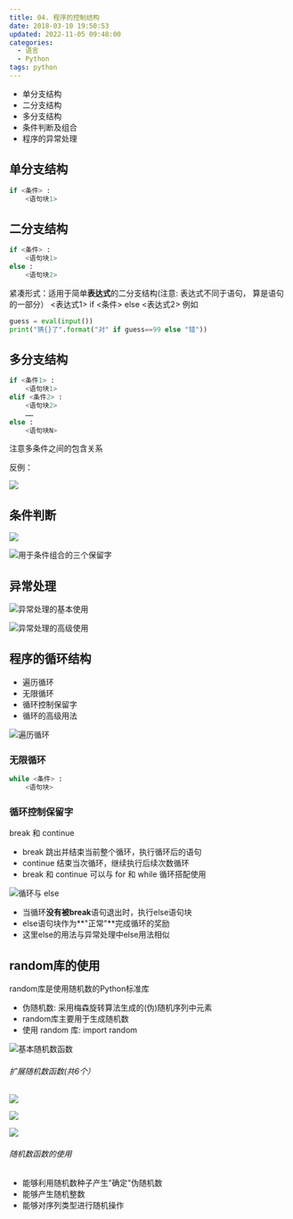 ```yaml
---
title: 04. 程序的控制结构
date: 2018-03-10 19:50:53
updated: 2022-11-05 09:48:00
categories:
  - 语言
  - Python
tags: python
---
```


* 单分支结构
* 二分支结构
* 多分支结构
* 条件判断及组合
* 程序的异常处理

## 单分支结构

```py
if <条件> :
    <语句块1>
```

## 二分支结构

```py
if <条件> :
    <语句块1>
else :
    <语句块2>
```

<!-- more -->

紧凑形式：适用于简单**表达式**的二分支结构(注意: 表达式不同于语句， 算是语句的一部分）
<表达式1> if <条件> else <表达式2>
例如

```py
guess = eval(input())
print("猜{}了".format("对" if guess==99 else "错"))
```

## 多分支结构

```python
if <条件1> :
    <语句块1>
elif <条件2> :
    <语句块2>
    ……
else :
    <语句块N>
```

注意多条件之间的包含关系

反例：

![](https://upload-images.jianshu.io/upload_images/1662509-a6e0bf3f91a4ab67.png?imageMogr2/auto-orient/strip%7CimageView2/2/w/1240)

## 条件判断

![](https://upload-images.jianshu.io/upload_images/1662509-b71ce0457368d52b.png?imageMogr2/auto-orient/strip%7CimageView2/2/w/1240)

![用于条件组合的三个保留字](https://upload-images.jianshu.io/upload_images/1662509-c03e72d5e654cc6f.png?imageMogr2/auto-orient/strip%7CimageView2/2/w/1240)

## 异常处理

![异常处理的基本使用](https://upload-images.jianshu.io/upload_images/1662509-c78c558eef8456d9.png?imageMogr2/auto-orient/strip%7CimageView2/2/w/1240)

![异常处理的高级使用](https://upload-images.jianshu.io/upload_images/1662509-0016ec84ba173d8c.png?imageMogr2/auto-orient/strip%7CimageView2/2/w/1240)

## 程序的循环结构

* 遍历循环
* 无限循环
* 循环控制保留字
* 循环的高级用法

![遍历循环](https://upload-images.jianshu.io/upload_images/1662509-da4109af8959808c.png?imageMogr2/auto-orient/strip%7CimageView2/2/w/1240)

### 无限循环

``` python
while <条件> :
    <语句块>
```

### 循环控制保留字

break 和 continue

* break 跳出并结束当前整个循环，执行循环后的语句
* continue 结束当次循环，继续执行后续次数循环
* break 和 continue 可以与 for 和 while 循环搭配使用

![循环与 else](https://upload-images.jianshu.io/upload_images/1662509-bc1178b20837c2b3.png?imageMogr2/auto-orient/strip%7CimageView2/2/w/1240)

* 当循环**没有被break**语句退出时，执行else语句块
* else语句块作为**"正常"**完成循环的奖励
* 这里else的用法与异常处理中else用法相似

## random库的使用

random库是使用随机数的Python标准库

* 伪随机数: 采用梅森旋转算法生成的(伪)随机序列中元素
* random库主要用于生成随机数
* 使用 random 库: import random

![基本随机数函数](https://upload-images.jianshu.io/upload_images/1662509-f9a9404a8bd4f30f.png?imageMogr2/auto-orient/strip%7CimageView2/2/w/1240)

###### 扩展随机数函数(共6个）

![](https://upload-images.jianshu.io/upload_images/1662509-fd1d8fbef8b83fa9.png?imageMogr2/auto-orient/strip%7CimageView2/2/w/1240)

![](https://upload-images.jianshu.io/upload_images/1662509-3e4322a2e6efc779.png?imageMogr2/auto-orient/strip%7CimageView2/2/w/1240)

![](https://upload-images.jianshu.io/upload_images/1662509-ce3d6704e03dda8f.png?imageMogr2/auto-orient/strip%7CimageView2/2/w/1240)

###### 随机数函数的使用

* 能够利用随机数种子产生"确定"伪随机数
* 能够产生随机整数
* 能够对序列类型进行随机操作
